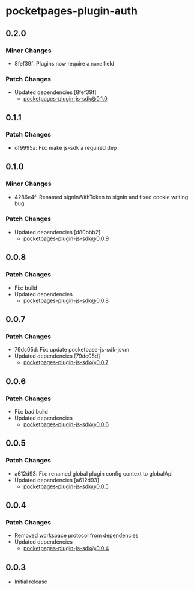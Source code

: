 # pocketpages-plugin-auth

## 0.2.0

### Minor Changes

- 8fef39f: Plugins now require a `name` field

### Patch Changes

- Updated dependencies [8fef39f]
  - pocketpages-plugin-js-sdk@0.1.0

## 0.1.1

### Patch Changes

- df9995a: Fix: make js-sdk a required dep

## 0.1.0

### Minor Changes

- 4286e4f: Renamed signInWithToken to signIn and fixed cookie writing bug

### Patch Changes

- Updated dependencies [d80bbb2]
  - pocketpages-plugin-js-sdk@0.0.9

## 0.0.8

### Patch Changes

- Fix: build
- Updated dependencies
  - pocketpages-plugin-js-sdk@0.0.8

## 0.0.7

### Patch Changes

- 79dc05d: Fix: update pocketbase-js-sdk-jsvm
- Updated dependencies [79dc05d]
  - pocketpages-plugin-js-sdk@0.0.7

## 0.0.6

### Patch Changes

- Fix: bad build
- Updated dependencies
  - pocketpages-plugin-js-sdk@0.0.6

## 0.0.5

### Patch Changes

- a612d93: Fix: renamed global plugin config context to globalApi
- Updated dependencies [a612d93]
  - pocketpages-plugin-js-sdk@0.0.5

## 0.0.4

### Patch Changes

- Removed workspace protocol from dependencies
- Updated dependencies
  - pocketpages-plugin-js-sdk@0.0.4

## 0.0.3

- Initial release
